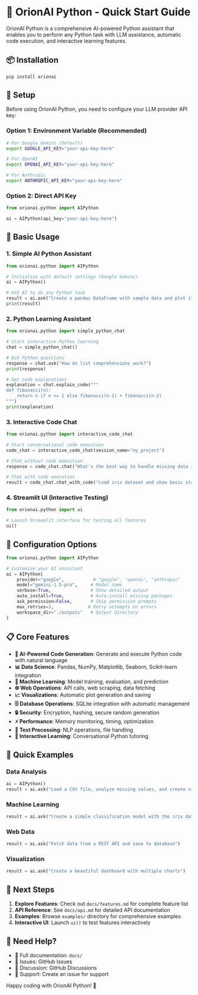 # 🚀 OrionAI Python - Quick Start Guide

OrionAI Python is a comprehensive AI-powered Python assistant that enables you to perform any Python task with LLM assistance, automatic code execution, and interactive learning features.

## 📦 Installation

```bash
pip install orionai
```

## 🔑 Setup

Before using OrionAI Python, you need to configure your LLM provider API key:

### Option 1: Environment Variable (Recommended)
```bash
# For Google Gemini (Default)
export GOOGLE_API_KEY="your-api-key-here"

# For OpenAI
export OPENAI_API_KEY="your-api-key-here"

# For Anthropic
export ANTHROPIC_API_KEY="your-api-key-here"
```

### Option 2: Direct API Key
```python
from orionai.python import AIPython

ai = AIPython(api_key="your-api-key-here")
```

## 🎯 Basic Usage

### 1. Simple AI Python Assistant

```python
from orionai.python import AIPython

# Initialize with default settings (Google Gemini)
ai = AIPython()

# Ask AI to do any Python task
result = ai.ask("Create a pandas DataFrame with sample data and plot it")
print(result)
```

### 2. Python Learning Assistant

```python
from orionai.python import simple_python_chat

# Start interactive Python learning
chat = simple_python_chat()

# Ask Python questions
response = chat.ask("How do list comprehensions work?")
print(response)

# Get code explanations
explanation = chat.explain_code("""
def fibonacci(n):
    return n if n <= 1 else fibonacci(n-1) + fibonacci(n-2)
""")
print(explanation)
```

### 3. Interactive Code Chat

```python
from orionai.python import interactive_code_chat

# Start conversational code execution
code_chat = interactive_code_chat(session_name="my_project")

# Chat without code execution
response = code_chat.chat("What's the best way to handle missing data in pandas?")

# Chat with code execution
result = code_chat.chat_with_code("Load iris dataset and show basic statistics")
```

### 4. Streamlit UI (Interactive Testing)

```python
from orionai.python import ui

# Launch Streamlit interface for testing all features
ui()
```

## 🔧 Configuration Options

```python
from orionai.python import AIPython

# Customize your AI assistant
ai = AIPython(
    provider="google",           # "google", "openai", "anthropic"
    model="gemini-1.5-pro",     # Model name
    verbose=True,               # Show detailed output
    auto_install=True,          # Auto-install missing packages
    ask_permission=False,       # Skip permission prompts
    max_retries=3,             # Retry attempts on errors
    workspace_dir="./outputs"   # Output directory
)
```

## 📋 Core Features

- **🤖 AI-Powered Code Generation**: Generate and execute Python code with natural language
- **📊 Data Science**: Pandas, NumPy, Matplotlib, Seaborn, Scikit-learn integration
- **🔬 Machine Learning**: Model training, evaluation, and prediction
- **🌐 Web Operations**: API calls, web scraping, data fetching
- **📈 Visualizations**: Automatic plot generation and saving
- **🗄️ Database Operations**: SQLite integration with automatic management
- **🔒 Security**: Encryption, hashing, secure random generation
- **⚡ Performance**: Memory monitoring, timing, optimization
- **📝 Text Processing**: NLP operations, file handling
- **🔄 Interactive Learning**: Conversational Python tutoring

## 🎯 Quick Examples

### Data Analysis
```python
ai = AIPython()
result = ai.ask("Load a CSV file, analyze missing values, and create visualizations")
```

### Machine Learning
```python
result = ai.ask("Create a simple classification model with the iris dataset")
```

### Web Data
```python
result = ai.ask("Fetch data from a REST API and save to database")
```

### Visualization
```python
result = ai.ask("Create a beautiful dashboard with multiple charts")
```

## 🚀 Next Steps

1. **Explore Features**: Check out `docs/features.md` for complete feature list
2. **API Reference**: See `docs/api.md` for detailed API documentation  
3. **Examples**: Browse `examples/` directory for comprehensive examples
4. **Interactive UI**: Launch `ui()` to test features interactively

## 🤝 Need Help?

- 📖 Full documentation: `docs/`
- 🐛 Issues: GitHub Issues
- 💬 Discussion: GitHub Discussions
- 📧 Support: Create an issue for support

Happy coding with OrionAI Python! 🎉
